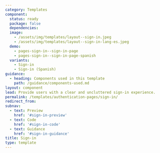 ```yaml
---
category: Templates
component:
  status: ready
  package: false
  dependencies:
  image:
    - /assets/img/templates/layout--sign-in.jpeg
    - /assets/img/templates/layout--sign-in-lang-es.jpeg
  demo:
    - pages-sign-in--sign-in-page
    - pages-sign-in--sign-in-page-spanish
  variants:
    - Sign-in
    - Sign-in (Spanish)
guidance:
  - heading: Components used in this template
    path: /guidance/components-used.md
layout: component
lead: Provide users with a clear and uncluttered sign-in experience.
permalink: /templates/authentication-pages/sign-in/
redirect_from:
subnav:
  - text: Preview
    href: '#sign-in-preview'
  - text: Code
    href: '#sign-in-code'
  - text: Guidance
    href: '#sign-in-guidance'
title: Sign-in
type: template
---
```

